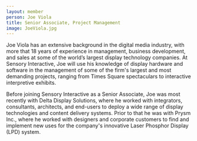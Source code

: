 ```yaml
---
layout: member
person: Joe Viola
title: Senior Associate, Project Management
image: JoeViola.jpg
---
```


Joe Viola has an extensive background in the digital media industry, with more that 18 years of experience in management, business development, and sales at some of the world’s largest display technology companies. At Sensory Interactive, Joe will use his knowledge of display hardware and software in the management of some of the firm's largest and most demanding projects, ranging from Times Square spectaculars to interactive interpretive exhibits.

Before joining Sensory Interactive as a Senior Associate, Joe was most recently with Delta Display Solutions, where he worked with integrators, consultants, architects, and end-users to deploy a wide range of display technologies and content delivery systems. Prior to that he was with Prysm Inc., where he worked with designers and corporate customers to find and implement new uses for the company's innovative Laser Phosphor Display (LPD) system.